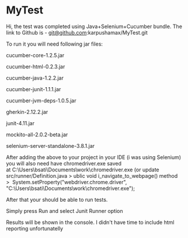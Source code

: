 # MyTest

Hi, the test was completed using Java+Selenium+Cucumber bundle. The link to Github is - git@github.com:karpushamax/MyTest.git

To run it you will need following jar files:

cucumber-core-1.2.5.jar

cucumber-html-0.2.3.jar

cucumber-java-1.2.2.jar

cucumber-junit-1.1.1.jar

cucumber-jvm-deps-1.0.5.jar

gherkin-2.12.2.jar

junit-4.11.jar

mockito-all-2.0.2-beta.jar

selenium-server-standalone-3.8.1.jar

After adding the above to your project in your IDE (i was using Selenium) you will also need have chromedriver.exe saved at C:\\Users\\bsati\\Documents\\work\\chromedriver.exe (or update src/runner/Definition.java > ublic void i_navigate_to_webpage() method >  System.setProperty("webdriver.chrome.driver", "C:\\Users\\bsati\\Documents\\work\\chromedriver.exe");

After that your should be able to run tests.

Simply press Run and select Junit Runner option

Results will be shown in the console. I didn't have time to include html reporting unfortunatelly













